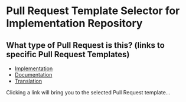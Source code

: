 <!--
 Copyright (C) 2024 Project-ACT
 
 This file is part of be-graph-local-py.
 
 be-graph-local-py is free software: you can redistribute it and/or modify
 it under the terms of the GNU General Public License as published by
 the Free Software Foundation, either version 3 of the License, or
 (at your option) any later version.
 
 be-graph-local-py is distributed in the hope that it will be useful,
 but WITHOUT ANY WARRANTY; without even the implied warranty of
 MERCHANTABILITY or FITNESS FOR A PARTICULAR PURPOSE.  See the
 GNU General Public License for more details.
 
 You should have received a copy of the GNU General Public License
 along with be-graph-local-py.  If not, see <https://www.gnu.org/licenses/>.
-->

# Pull Request Template Selector for Implementation Repository

<!-- Switch To PREVIEW Mode For Links -->

## What type of Pull Request is this? (links to specific Pull Request Templates)

- [Implementation](?template=implementation.md&expand=1)
- [Documentation](?template=documentation.md&expand=1)
- [Translation](?template=translation.md&expand=1)

Clicking a link will bring you to the selected Pull Request template…

